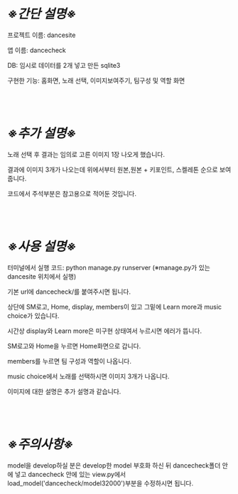 # ***※간단 설명※***

프로젝트 이름: dancesite

앱 이름: dancecheck

DB: 임시로 데이터를 2개 넣고 만든 sqlite3

구현한 기능: 홈화면, 노래 선택, 이미지보여주기, 팀구성 및 역할 화면

<br/>
<br/>

# ***※추가 설명※***

노래 선택 후 결과는 임의로 고른 이미지 1장 나오게 했습니다.

결과에 이미지 3개가 나오는데 위에서부터 원본,원본 + 키포인트, 스켈레톤 순으로 보여줍니다.

코드에서 주석부분은 참고용으로 적어둔 것입니다.

<br/>
<br/>

# ***※사용 설명※***

터미널에서 실행 코드: python manage.py runserver
(※manage.py가 있는 dancesite 위치에서 실행)

기본 url에 dancecheck/를 붙여주시면 됩니다.

상단에 SM로고, Home, display, members이 있고 그밑에 Learn more과 music choice가 있습니다.

시간상 display와 Learn more은 미구현 상태여서 누르시면 에러가 뜹니다.

SM로고와 Home을 누르면 Home화면으로 갑니다.

members를 누르면 팀 구성과 역할이 나옵니다.

music choice에서 노래를 선택하시면 이미지 3개가 나옵니다.

이미지에 대한 설명은 추가 설명과 같습니다.

<br/>
<br/>

# ***※주의사항※***
model을 develop하실 분은 develop한 model 부호화 하신 뒤 dancecheck폴더 안에 넣고 dancecheck 안에 있는 view.py에서 load_model('dancecheck/model32000')부분을 수정하시면 됩니다.

<br/>
<br/>

